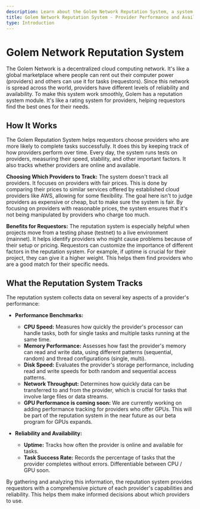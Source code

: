 ```yaml
---
description: Learn about the Golem Network Reputation System, a system that helps requestors find reliable providers based on performance and availability.
title: Golem Network Reputation System - Provider Performance and Availability
type: Introduction
---
```


# Golem Network Reputation System

The Golem Network is a decentralized cloud computing network. It's like a global marketplace where people can rent out their computer power (providers) and others can use it for tasks (requestors). Since this network is spread across the world, providers have different levels of reliability and availability.
To make this system work smoothly, Golem has a reputation system module. It's like a rating system for providers, helping requestors find the best ones for their needs.

## How It Works

The Golem Reputation System helps requestors choose providers who are more likely to complete tasks successfully. It does this by keeping track of how providers perform over time.
Every day, the system runs tests on providers, measuring their speed, stability, and other important factors. It also tracks whether providers are online and available.

**Choosing Which Providers to Track:**
The system doesn't track all providers. It focuses on providers with fair prices. This is done by comparing their prices to similar services offered by established cloud providers like AWS, allowing for some flexibility.
The goal here isn't to judge providers as expensive or cheap, but to make sure the system is fair. By focusing on providers with reasonable prices, the system ensures that it's not being manipulated by providers who charge too much.

**Benefits for Requestors:**
The reputation system is especially helpful when projects move from a testing phase (testnet) to a live environment (mainnet). It helps identify providers who might cause problems because of their setup or pricing.
Requestors can customize the importance of different factors in the reputation system. For example, if uptime is crucial for their project, they can give it a higher weight. This helps them find providers who are a good match for their specific needs.

## What the Reputation System Tracks

The reputation system collects data on several key aspects of a provider's performance:

- **Performance Benchmarks:**

  - **CPU Speed:** Measures how quickly the provider's processor can handle tasks, both for single tasks and multiple tasks running at the same time.
  - **Memory Performance:** Assesses how fast the provider's memory can read and write data, using different patterns (sequential, random) and thread configurations (single, multi).
  - **Disk Speed:** Evaluates the provider's storage performance, including read and write speeds for both random and sequential access patterns.
  - **Network Throughput:** Determines how quickly data can be transferred to and from the provider, which is crucial for tasks that involve large files or data streams.
  - **GPU Performance is coming soon:** We are currently working on adding performance tracking for providers who offer GPUs. This will be part of the reputation system in the near future as our beta program for GPUs expands.

- **Reliability and Availability:**

  - **Uptime:** Tracks how often the provider is online and available for tasks.
  - **Task Success Rate:** Records the percentage of tasks that the provider completes without errors. Differentiable between CPU / GPU soon.

By gathering and analyzing this information, the reputation system provides requestors with a comprehensive picture of each provider's capabilities and reliability. This helps them make informed decisions about which providers to use.
